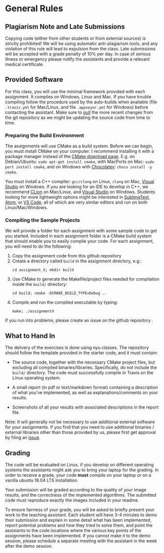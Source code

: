 General Rules
=============


Plagiarism Note and Late Submissions
------------------------------------

Copying code (either from other students or from external sources) is strictly prohibited! We will be using automatic anti-plagiarism tools, and any violation of this rule will lead to expulsion from the class. Late submissions will be accepted with a grade penalty of 10% per day. In case of serious illness or emergency please notify the assistants and provide a relevant medical certificate.


Provided Software
-----------------

For this class, you will use the minimal framework provided with each assignment. It compiles on Windows, Linux and Mac. If you have trouble compiling follow the procedure used by the auto-builds when available (file `.travis.yml` for Mac/Linux, and file `.appveyor.yml` for Windows) before contacting the assistant. Make sure to [pull](http://git-scm.com/book/en/v2/Git-Basics-Getting-a-Git-Repository) the more recent changes from the git repository as we might be updating the source code from time to time.

### Preparing the Build Environment

The assignments will use CMake as a build system. Before we can begin, you must install CMake on your computer.
I recommend installing it with a package manager instead of the [CMake download page](http://www.cmake.org/download/). E.g. on Debian/Ubuntu: `sudo apt-get install cmake`, with MacPorts on Mac: `sudo port install cmake`, and on Windows with [Chocolatey](https://chocolatey.org/): `choco install -y cmake`.

You must install a C++ compiler: `gcc/clang` on Linux, `clang` on Mac, [Visual Studio](https://www.visualstudio.com/) on Windows. If you are looking for an IDE to develop in C++, we recommend [CLion](https://www.jetbrains.com/clion) on Mac/Linux, and [Visual Studio](https://www.visualstudio.com/) on Windows. Students looking for more lightweight options might be interested in [SublimeText](https://www.sublimetext.com/), [Atom](https://atom.io/), or [VS Code](https://code.visualstudio.com/), all of which are very similar editors and run on both Linux/Mac/Windows.

### Compiling the Sample Projects

We will provide a folder for each assignment with some sample code to get you started. Included in each assignment folder is a CMake build system that should enable you to easily compile your code.
For each assignment, you will need to do the following:

1. Copy the assignment code from this github repository
2. Create a directory called `build` in the assignment directory, e.g.:
   ```
   cd assignment_X; mkdir build
   ```
3. Use CMake to generate the Makefile/project files needed for compilation inside the `build/` directory:
   ```
   cd build; cmake -DCMAKE_BUILD_TYPE=Debug ..
   ```
4. Compile and run the compiled executable by typing:
   ```
   make; ./assignmentX
   ```

If you run into problems, please create an issue on the github repository .


What to Hand In
---------------

The delivery of the exercises is done using nyu classes. The repository should follow the template provided in the starter code, and it must contain:

- The source code, together with the necessary CMake project files, but excluding all compiled binaries/libraries. Specifically, do not include the `build/` directory. The code must successfully compile in Travis on the Linux operating system.

- A small report (in pdf or text/markdown format) containing a description of what you’ve implemented, as well as explanations/comments on your results.

- Screenshots of all your results with associated descriptions in the report file.

Note: It will generally not be necessary to use additional external software for your assignments. If you find that you need to use additional binaries / external libraries other than those provided by us, please first get approval by filing an [issue](https://github.com/nyu-cg-fall-17/computer-graphics/issues).


Grading
-------

The code will be evaluated on Linux, if you develop on different operating systems the assistants might ask you to bring your laptop for the grading. In order to receive a grade, your code **must** compile on your laptop or on a vanilla ubuntu 18.04 LTS installation.

Your submission will be graded according to the quality of your image results, and the correctness of the implemented algorithms. The submitted code must reproduce exactly the images included in your readme.

To ensure fairness of your grade, you will be asked to briefly present your work to the teaching assistant. Each student will have 3-4 minutes to demo their submission and explain in some detail what has been implemented, report potential problems and how they tried to solve them, and point the assistants to the code locations where the various key points of the assignments have been implemented. If you cannot make it to the demo session, please schedule a separate meeting with the assistant in the week after the demo session.
